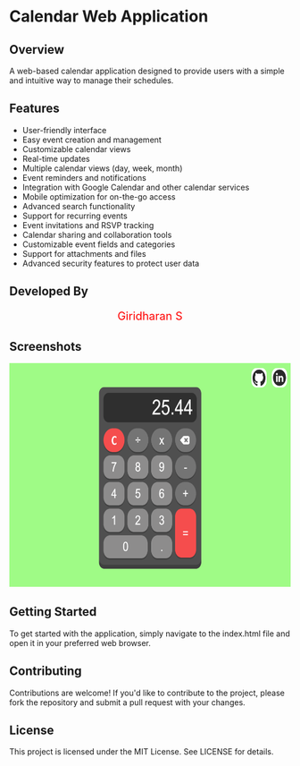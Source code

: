 # Calendar Web Application

## Overview
A web-based calendar application designed to provide users with a simple and intuitive way to manage their schedules.

## Features
- User-friendly interface
- Easy event creation and management
- Customizable calendar views
- Real-time updates
- Multiple calendar views (day, week, month)
- Event reminders and notifications
- Integration with Google Calendar and other calendar services
- Mobile optimization for on-the-go access
- Advanced search functionality
- Support for recurring events
- Event invitations and RSVP tracking
- Calendar sharing and collaboration tools
- Customizable event fields and categories
- Support for attachments and files
- Advanced security features to protect user data

## Developed By
<p style="color:#f00;text-align:center;font-size:20px;">Giridharan S</p>
 

## Screenshots

<img src="./assets/images/output.png" width="800" height="400" alt="Web Page Output">
<br>

## Getting Started
To get started with the application, simply navigate to the index.html file and open it in your preferred web browser.

## Contributing
Contributions are welcome! If you'd like to contribute to the project, please fork the repository and submit a pull request with your changes.

## License
This project is licensed under the MIT License. See LICENSE for details.    